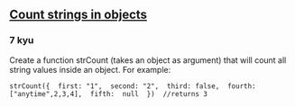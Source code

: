 <h2><a href=https://www.codewars.com/kata/565b3542af398bfb50000003/train/javascript target="_blank">Count strings in objects</a></h2><h3>7 kyu</h3><p>Create a function strCount (takes an object as argument) that will count all string values inside an object. For example:</p><pre><code class="language-javascript"><span class="cm-variable">strCount</span>({  <span class="cm-property">first</span>: <span class="cm-string">"1"</span>,  <span class="cm-property">second</span>: <span class="cm-string">"2"</span>,  <span class="cm-property">third</span>: <span class="cm-atom">false</span>,  <span class="cm-property">fourth</span>: [<span class="cm-string">"anytime"</span>,<span class="cm-number">2</span>,<span class="cm-number">3</span>,<span class="cm-number">4</span>],  <span class="cm-property">fifth</span>:  <span class="cm-atom">null</span>  })  <span class="cm-comment">//returns 3</span></code></pre>